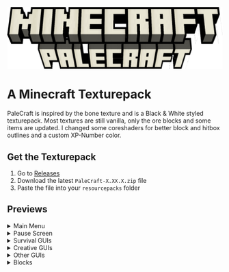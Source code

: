 ![Banner](banner.png)
# A Minecraft Texturepack
PaleCraft is inspired by the bone texture and is a Black & White styled texturepack. Most textures are still vanilla, only the ore blocks and some items are updated. I changed some coreshaders for better block and hitbox outlines and a custom XP-Number color.

## Get the Texturepack
1. Go to [Releases](https://github.com/Justifull/PaleCraft/releases)
2. Download the latest `PaleCraft-X.XX.X.zip` file
3. Paste the file into your `resourcepacks` folder

## Previews
<details>
   <summary>Main Menu</summary>

   ![Main Menu](preview/main_menu.png)
</details>
<details>
   <summary>Pause Screen</summary>

   ![Pause Screen](preview/pause_screen.png)
</details>
<details>
   <summary>Survival GUIs</summary>

   ![Hotbar](preview/hotbar.png)
   ![Inventory](preview/survival_inventory.png)
   ![Recipe Book](preview/recipe_book.png)
</details>
<details>
   <summary>Creative GUIs</summary>

   ![Creative Inventory](preview/creative_inventory.png)
   ![Creative Tab](preview/creative_tab.png)
</details>
<details>
   <summary>Other GUIs</summary>

   ![Crafting Table](preview/crafting_table.png)
   ![Furnace](preview/furnace.png)
   ![Enchanting Table](preview/enchanting_table.png)
   ![Beacon](preview/beacon.png)
   ![Loom](preview/loom.png)
</details>
<details>
   <summary>Blocks</summary>

   ![Blocks](preview/blocks.png)
</details>